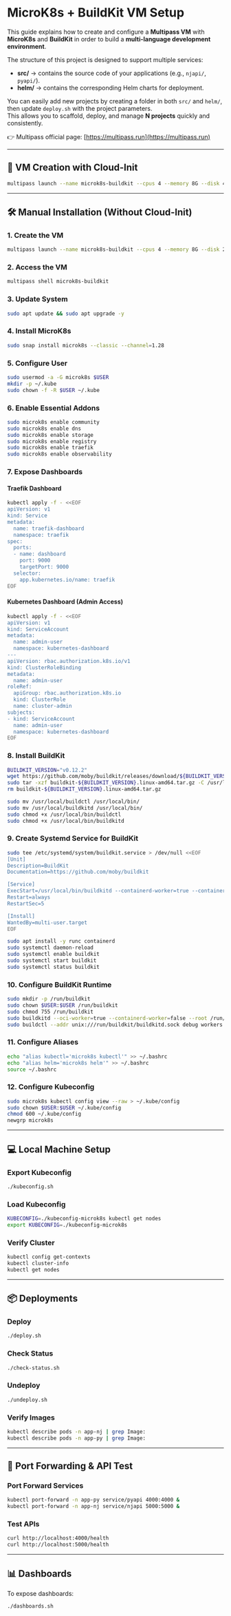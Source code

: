 # MicroK8s + BuildKit VM Setup

This guide explains how to create and configure a **Multipass VM** with **MicroK8s** and **BuildKit** in order to build a **multi-language development environment**.  

The structure of this project is designed to support multiple services:
- **src/** → contains the source code of your applications (e.g., `njapi/`, `pyapi/`).  
- **helm/** → contains the corresponding Helm charts for deployment.  

You can easily add new projects by creating a folder in both `src/` and `helm/`, then update `deploy.sh` with the project parameters.  
This allows you to scaffold, deploy, and manage **N projects** quickly and consistently.  

👉 Multipass official page: [https://multipass.run](https://multipass.run)

---

## 🚀 VM Creation with Cloud-Init

```bash
multipass launch --name microk8s-buildkit --cpus 4 --memory 8G --disk 40G --cloud-init cloud-init.yaml --timeout 900
```

---

## 🛠️ Manual Installation (Without Cloud-Init)

### 1. Create the VM
```bash
multipass launch --name microk8s-buildkit --cpus 4 --memory 8G --disk 20G
```

### 2. Access the VM
```bash
multipass shell microk8s-buildkit
```

### 3. Update System
```bash
sudo apt update && sudo apt upgrade -y
```

### 4. Install MicroK8s
```bash
sudo snap install microk8s --classic --channel=1.28
```

### 5. Configure User
```bash
sudo usermod -a -G microk8s $USER
mkdir -p ~/.kube
sudo chown -f -R $USER ~/.kube
```

### 6. Enable Essential Addons
```bash
sudo microk8s enable community
sudo microk8s enable dns
sudo microk8s enable storage
sudo microk8s enable registry
sudo microk8s enable traefik
sudo microk8s enable observability
```

### 7. Expose Dashboards

#### Traefik Dashboard
```bash
kubectl apply -f - <<EOF
apiVersion: v1
kind: Service
metadata:
  name: traefik-dashboard
  namespace: traefik
spec:
  ports:
  - name: dashboard
    port: 9000
    targetPort: 9000
  selector:
    app.kubernetes.io/name: traefik
EOF
```

#### Kubernetes Dashboard (Admin Access)
```bash
kubectl apply -f - <<EOF
apiVersion: v1
kind: ServiceAccount
metadata:
  name: admin-user
  namespace: kubernetes-dashboard
---
apiVersion: rbac.authorization.k8s.io/v1
kind: ClusterRoleBinding
metadata:
  name: admin-user
roleRef:
  apiGroup: rbac.authorization.k8s.io
  kind: ClusterRole
  name: cluster-admin
subjects:
- kind: ServiceAccount
  name: admin-user
  namespace: kubernetes-dashboard
EOF
```

### 8. Install BuildKit
```bash
BUILDKIT_VERSION="v0.12.2"
wget https://github.com/moby/buildkit/releases/download/${BUILDKIT_VERSION}/buildkit-${BUILDKIT_VERSION}.linux-amd64.tar.gz
sudo tar -xzf buildkit-${BUILDKIT_VERSION}.linux-amd64.tar.gz -C /usr/local --strip-components=1
rm buildkit-${BUILDKIT_VERSION}.linux-amd64.tar.gz

sudo mv /usr/local/buildctl /usr/local/bin/
sudo mv /usr/local/buildkitd /usr/local/bin/
sudo chmod +x /usr/local/bin/buildctl
sudo chmod +x /usr/local/bin/buildkitd
```

### 9. Create Systemd Service for BuildKit
```bash
sudo tee /etc/systemd/system/buildkit.service > /dev/null <<EOF
[Unit]
Description=BuildKit
Documentation=https://github.com/moby/buildkit

[Service]
ExecStart=/usr/local/bin/buildkitd --containerd-worker=true --containerd-worker-addr=/var/snap/microk8s/common/run/containerd.sock
Restart=always
RestartSec=5

[Install]
WantedBy=multi-user.target
EOF

sudo apt install -y runc containerd
sudo systemctl daemon-reload
sudo systemctl enable buildkit
sudo systemctl start buildkit
sudo systemctl status buildkit
```

### 10. Configure BuildKit Runtime
```bash
sudo mkdir -p /run/buildkit
sudo chown $USER:$USER /run/buildkit
sudo chmod 755 /run/buildkit
sudo buildkitd --oci-worker=true --containerd-worker=false --root /run/buildkit &
sudo buildctl --addr unix:///run/buildkit/buildkitd.sock debug workers
```

### 11. Configure Aliases
```bash
echo "alias kubectl='microk8s kubectl'" >> ~/.bashrc
echo "alias helm='microk8s helm'" >> ~/.bashrc
source ~/.bashrc
```

### 12. Configure Kubeconfig
```bash
sudo microk8s kubectl config view --raw > ~/.kube/config
sudo chown $USER:$USER ~/.kube/config
chmod 600 ~/.kube/config
newgrp microk8s
```

---

## 💻 Local Machine Setup

### Export Kubeconfig
```bash
./kubeconfig.sh
```

### Load Kubeconfig
```bash
KUBECONFIG=./kubeconfig-microk8s kubectl get nodes
export KUBECONFIG=./kubeconfig-microk8s
```

### Verify Cluster
```bash
kubectl config get-contexts
kubectl cluster-info
kubectl get nodes
```

---

## 📦 Deployments

### Deploy
```bash
./deploy.sh
```

### Check Status
```bash
./check-status.sh
```

### Undeploy
```bash
./undeploy.sh
```

### Verify Images
```bash
kubectl describe pods -n app-nj | grep Image:
kubectl describe pods -n app-py | grep Image:
```

---

## 🔌 Port Forwarding & API Test

### Port Forward Services
```bash
kubectl port-forward -n app-py service/pyapi 4000:4000 &
kubectl port-forward -n app-nj service/njapi 5000:5000 &
```

### Test APIs
```bash
curl http://localhost:4000/health
curl http://localhost:5000/health
```

---

## 📊 Dashboards

To expose dashboards:
```bash
./dashboards.sh
```
